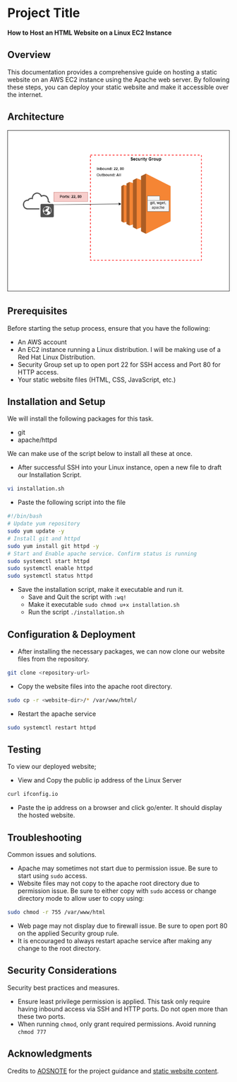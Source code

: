 # Project Title
**How to Host an HTML Website on a Linux EC2 Instance**
## Overview
This documentation provides a comprehensive guide on hosting a static website on an AWS EC2 instance using the Apache web server. By following these steps, you can deploy your static website and make it accessible over the internet.

## Architecture
![Description of the project's architecture](./assets/Architectural_Diagram.png)

## Prerequisites
Before starting the setup process, ensure that you have the following:

- An AWS account
- An EC2 instance running a Linux distribution. I will be making use of a Red Hat Linux Distribution.
- Security Group set up to open port 22 for SSH access and Port 80 for HTTP access.
- Your static website files (HTML, CSS, JavaScript, etc.)

## Installation and Setup
We will install the following packages for this task.
- git
- apache/httpd

We can make use of the script below to install all these at once.
- After successful SSH into your Linux instance, open a new file to draft our Installation Script.
```sh
vi installation.sh
```
- Paste the following script into the file
```sh
#!/bin/bash
# Update yum repository
sudo yum update -y
# Install git and httpd
sudo yum install git httpd -y
# Start and Enable apache service. Confirm status is running
sudo systemctl start httpd
sudo systemctl enable httpd
sudo systemctl status httpd
```
- Save the installation script, make it executable and run it.
    - Save and Quit the script with `:wq!`
    - Make it executable `sudo chmod u+x installation.sh`
    - Run the script `./installation.sh`


## Configuration & Deployment
- After installing the necessary packages, we can now clone our website files from the repository.
```sh
git clone <repository-url>
```
- Copy the website files into the apache root directory.
```sh
sudo cp -r <website-dir>/* /var/www/html/
```
- Restart the apache service
```sh
sudo systemctl restart httpd
```

## Testing
To view our deployed website;
- View and Copy the public ip address of the Linux Server
```sh
curl ifconfig.io
```
- Paste the ip address on a browser and click go/enter. It should display the hosted website.


## Troubleshooting
Common issues and solutions.
- Apache may sometimes not start due to permission issue. Be sure to start using `sudo` access.
- Website files may not copy to the apache root directory due to permission issue. Be sure to either copy with `sudo` access or change directory mode to allow user to copy using:
```sh
sudo chmod -r 755 /var/www/html
```
- Web page may not display due to firewall issue. Be sure to open port 80 on the applied Security group rule.
- It is encouraged to always restart apache service after making any change to the root directory.

## Security Considerations
Security best practices and measures.
- Ensure least privilege permission is applied. This task only require having inbound access via SSH and HTTP ports. Do not open more than these two ports.
- When running `chmod`, only grant required permissions. Avoid running `chmod 777`

## Acknowledgments
Credits to [AOSNOTE](https://www.aosnote.com/) for the project guidance and [static website content](https://github.com/azeezsalu/techmax).